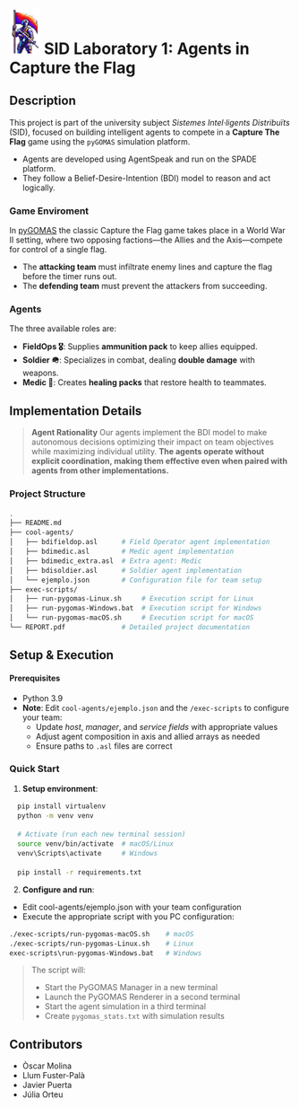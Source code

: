 <h1>
  <img src="./logo.png" alt="Logo" width="55">
  SID Laboratory 1: Agents in Capture the Flag
</h1>


## Description
This project is part of the university subject  *Sistemes Intel·ligents Distribuïts* (SID), focused on building intelligent agents to compete in a **Capture The Flag** game using the `pyGOMAS` simulation platform.
+ Agents are developed using AgentSpeak and run on the SPADE platform.
+ They follow a Belief-Desire-Intention (BDI) model to reason and act logically.

### Game Enviroment
In [pyGOMAS](https://github.com/javipalanca/pygomas) the classic Capture the Flag game takes place in a World War II setting, where two opposing factions—the Allies and the Axis—compete for control of a single flag.

+ The **attacking team** must infiltrate enemy lines and capture the flag before the timer runs out.
+ The **defending  team** must prevent the attackers from succeeding.

### Agents
The three available roles are:

- **FieldOps 🎖**: Supplies **ammunition pack** to keep allies equipped.
- **Soldier 🪖**: Specializes in combat, dealing **double damage** with weapons.
- **Medic 🏥**: Creates **healing packs** that restore health to teammates.

## Implementation Details

> **Agent Rationality**
> Our agents implement the BDI model to make autonomous decisions optimizing their impact on team objectives while maximizing individual utility. **The agents operate without explicit coordination, making them effective even when paired with agents from other implementations.**

### Project Structure
```bash
.
├── README.md
├── cool-agents/
│   ├── bdifieldop.asl      # Field Operator agent implementation
│   ├── bdimedic.asl        # Medic agent implementation
│   ├── bdimedic_extra.asl  # Extra agent: Medic 
│   ├── bdisoldier.asl      # Soldier agent implementation
│   └── ejemplo.json        # Configuration file for team setup
├── exec-scripts/
│   ├── run-pygomas-Linux.sh     # Execution script for Linux
│   ├── run-pygomas-Windows.bat  # Execution script for Windows
│   └── run-pygomas-macOS.sh     # Execution script for macOS
└── REPORT.pdf              # Detailed project documentation
```

## Setup & Execution

#### Prerequisites
- Python 3.9
-  **Note**: Edit `cool-agents/ejemplo.json` and the `/exec-scripts` to configure your team:
   + Update *host*, *manager*, and *service fields* with appropriate values
   + Adjust agent composition in axis and allied arrays as needed
   + Ensure paths to `.asl` files are correct

### Quick Start
1. **Setup environment**:
```bash
  pip install virtualenv
  python -m venv venv
  
  # Activate (run each new terminal session)
  source venv/bin/activate  # macOS/Linux
  venv\Scripts\activate     # Windows
  
  pip install -r requirements.txt
```
2. **Configure and run**:

  + Edit cool-agents/ejemplo.json with your team configuration
  + Execute the appropriate script with you PC configuration:
  
  ```bash
  ./exec-scripts/run-pygomas-macOS.sh    # macOS
  ./exec-scripts/run-pygomas-Linux.sh    # Linux
  exec-scripts\run-pygomas-Windows.bat   # Windows
  ```
> The script will: 
> + Start the PyGOMAS Manager in a new terminal
> + Launch the PyGOMAS Renderer in a second terminal
> + Start the agent simulation in a third terminal
> + Create `pygomas_stats.txt` with simulation results




## Contributors
- Òscar Molina
- Llum Fuster-Palà
- Javier Puerta
- Júlia Orteu
